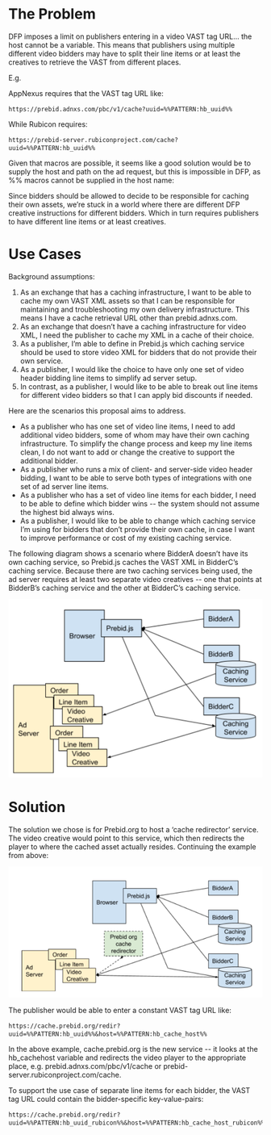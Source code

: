# The Problem

DFP imposes a limit on publishers entering in a video VAST tag URL... the host cannot be a variable. This means that publishers using multiple different video bidders may have to split their line items or at least the creatives to retrieve the VAST from different places.

E.g.

AppNexus requires that the VAST tag URL like:

```
https://prebid.adnxs.com/pbc/v1/cache?uuid=%%PATTERN:hb_uuid%%
```

While Rubicon requires:
```
https://prebid-server.rubiconproject.com/cache?uuid=%%PATTERN:hb_uuid%%
```

Given that macros are possible, it seems like a good solution would be to supply the host and path on the ad request, but this is impossible in DFP, as %% macros cannot be supplied in the host name:

Since bidders should be allowed to decide to be responsible for caching their own assets, we’re stuck in a world where there are different DFP creative instructions for different bidders. Which in turn requires publishers to have different line items or at least creatives.


# Use Cases
Background assumptions:

1. As an exchange that has a caching infrastructure, I want to be able to cache my own VAST XML assets so that I can be responsible for maintaining and troubleshooting my own delivery infrastructure. This means I have a cache retrieval URL other than prebid.adnxs.com.
1. As an exchange that doesn’t have a caching infrastructure for video XML, I need the publisher to cache my XML in a cache of their choice.
1. As a publisher, I’m able to define in Prebid.js which caching service should be used to store video XML for bidders that do not provide their own service.
1. As a publisher, I would like the choice to have only one set of video header bidding line items to simplify ad server setup.
1. In contrast, as a publisher, I would like to be able to break out line items for different video bidders so that I can apply bid discounts if needed.

Here are the scenarios this proposal aims to address.

* As a publisher who has one set of video line items, I need to add additional video bidders, some of whom may have their own caching infrastructure. To simplify the change process and keep my line items clean, I do not want to add or change the creative to support the additional bidder.
* As a publisher who runs a mix of client- and server-side video header bidding, I want to be able to serve both types of integrations with one set of ad server line items.
* As a publisher who has a set of video line items for each bidder, I need to be able to define which bidder wins -- the system should not assume the highest bid always wins.
* As a publisher, I would like to be able to change which caching service I’m using for bidders that don’t provide their own cache, in case I want to improve performance or cost of my existing caching service.

The following diagram shows a scenario where BidderA doesn’t have its own caching service, so Prebid.js caches the VAST XML in BidderC’s caching service. Because there are two caching services being used, the ad server requires at least two separate video creatives -- one that points at BidderB’s caching service and the other at BidderC’s caching service.

![Before](video_cache_redirector_before.png)

# Solution

The solution we chose is for Prebid.org to host a ‘cache redirector’ service. The video creative would point to this service, which then redirects the player to where the cached asset actually resides. Continuing the example from above:

![After](video_cache_redirector_after.png)

The publisher would be able to enter a constant VAST tag URL like:

```
https://cache.prebid.org/redir?uuid=%%PATTERN:hb_uuid%%&host=%%PATTERN:hb_cache_host%%
```

In the above example, cache.prebid.org is the new service -- it looks at the hb_cachehost variable and redirects the video player to the appropriate place, e.g. prebid.adnxs.com/pbc/v1/cache or prebid-server.rubiconproject.com/cache.

To support the use case of separate line items for each bidder, the VAST tag URL could contain the bidder-specific key-value-pairs:

```
https://cache.prebid.org/redir?uuid=%%PATTERN:hb_uuid_rubicon%%&host=%%PATTERN:hb_cache_host_rubicon%%
```
